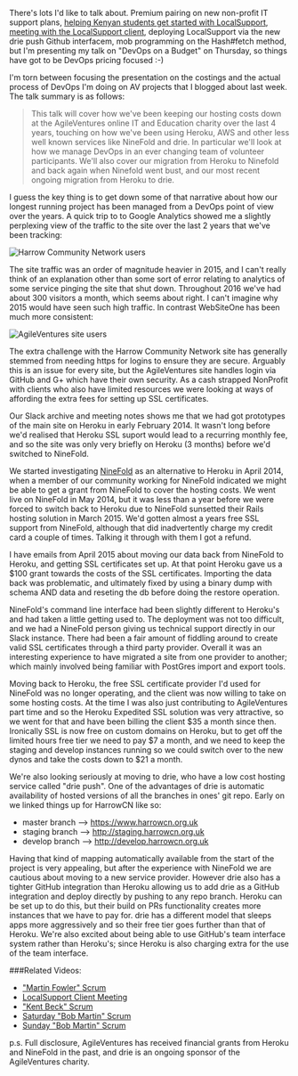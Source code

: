 There's lots I'd like to talk about.  Premium pairing on new non-profit IT support plans, [helping Kenyan students get started with LocalSupport](https://www.youtube.com/watch?v=P66oJafqqng), [meeting with the LocalSupport client](https://www.youtube.com/watch?v=zrz6ct9wIUs), deploying LocalSupport via the new drie push Github interfacem, mob programming on the Hash#fetch method, but I'm presenting my talk on "DevOps on a Budget" on Thursday, so things have got to be DevOps pricing focused :-)

I'm torn between focusing the presentation on the costings and the actual process of DevOps I'm doing on AV projects that I blogged about last week.  The talk summary is as follows:

> This talk will cover how we've been keeping our hosting costs down at the AgileVentures online IT and Education charity over the last 4 years, touching on how we've been using Heroku, AWS and other less well known services like NineFold and drie. In particular we'll look at how we manage DevOps in an ever changing team of volunteer participants. We'll also cover our migration from Heroku to Ninefold and back again when Ninefold went bust, and our most recent ongoing migration from Heroku to drie.

I guess the key thing is to get down some of that narrative about how our longest running project has been managed from a DevOps point of view over the years.  A quick trip to to Google Analytics showed me a slightly perplexing view of the traffic to the site over the last 2 years that we've been tracking:

![Harrow Community Network users](https://www.dropbox.com/s/zrhi3tit04i44s0/Screenshot%202017-01-16%2009.42.25.png?dl=1)

The site traffic was an order of magnitude heavier in 2015, and I can't really think of an explanation other than some sort of error relating to analytics of some service pinging the site that shut down.  Throughout 2016 we've had about 300 visitors a month, which seems about right.  I can't imagine why 2015 would have seen such high traffic.  In contrast WebSiteOne has been much more consistent:

![AgileVentures site users](https://www.dropbox.com/s/p5inkiun3j1993r/Screenshot%202017-01-16%2009.45.43.png?dl=1)

The extra challenge with the Harrow Community Network site has generally stemmed from needing https for logins to ensure they are secure.  Arguably this is an issue for every site, but the AgileVentures site handles login via GitHub and G+ which have their own security.  As a cash strapped NonProfit with clients who also have limited resources we were looking at ways of affording the extra fees for setting up SSL certificates.

Our Slack archive and meeting notes shows me that we had got prototypes of the main site on Heroku in early February 2014.  It wasn't long before we'd realised that Heroku SSL suport would lead to a recurring monthly fee, and so the site was only very briefly on Heroku (3 months) before we'd switched to NineFold. 

We started investigating [NineFold](http://ninefold.com/) as an alternative to Heroku in April 2014, when a member of our community working for NineFold indicated we might be able to get a grant from NineFold to cover the hosting costs.  We went live on NineFold in May 2014, but it was less than a year before we were forced to switch back to Heroku due to NineFold sunsetted their Rails hosting solution in March 2015.  We'd gotten almost a years free SSL support from NineFold, although that did inadvertently charge my credit card a couple of times.  Talking it through with them I got a refund.

I have emails from April 2015 about moving our data back from NineFold to Heroku, and getting SSL certificates set up.  At that point Heroku gave us a $100 grant towards the costs of the SSL certificates.  Importing the data back was problematic, and ultimately fixed by using a binary dump with schema AND data and reseting the db before doing the restore operation.

NineFold's command line interface had been slightly different to Heroku's and had taken a little getting used to.  The deployment was not too difficult, and we had a NineFold person giving us technical support directly in our Slack instance. There had been a fair amount of fiddling around to create valid SSL certificates through a third party provider. Overall it was an interesting experience to have migrated a site from one provider to another; which mainly involved being familiar with PostGres import and export tools.

Moving back to Heroku, the free SSL certificate provider I'd used for NineFold was no longer operating, and the client was now willing to take on some hosting costs.  At the time I was also just contributing to AgileVentures part time and so the Heroku Expedited SSL solution was very attractive, so we went for that and have been billing the client $35 a month since then.  Ironically SSL is now free on custom domains on Heroku, but to get off the limited hours free tier we need to pay $7 a month, and we need to keep the staging and develop instances running so we could switch over to the new dynos and take the costs down to $21 a month.

We're also looking seriously at moving to drie, who have a low cost hosting service called "drie push".  One of the advantages of drie is automatic availability of hosted versions of all the branches in ones' git repo.  Early on we linked things up for HarrowCN like so:

* master branch --> https://www.harrowcn.org.uk
* staging branch --> http://staging.harrowcn.org.uk
* develop branch --> http://develop.harrowcn.org.uk

Having that kind of mapping automatically available from the start of the project is very appealing, but after the experience with NineFold we are cautious about moving to a new service provider.  However drie also has a tighter GitHub integration than Heroku allowing us to add drie as a GitHub integration and deploy directly by pushing to any repo branch.  Heroku can be set up to do this, but their build on PRs functionality creates more instances that we have to pay for.  drie has a different model that sleeps apps more aggressively and so their free tier goes further than that of Heroku.  We're also excited about being able to use GitHub's team interface system rather than Heroku's; since Heroku is also charging extra for the use of the team interface.

###Related Videos:

* ["Martin Fowler" Scrum](https://www.youtube.com/watch?v=NiXjhjaTTCk)
* [LocalSupport Client Meeting](https://www.youtube.com/watch?v=zrz6ct9wIUs)
* ["Kent Beck" Scrum](https://www.youtube.com/watch?v=ToV8wt9sr8w)
* [Saturday "Bob Martin" Scrum](https://www.youtube.com/watch?v=VOnol6QAaeg)
* [Sunday "Bob Martin" Scrum](https://www.youtube.com/watch?v=P66oJafqqng)


p.s. Full disclosure, AgileVentures has received financial grants from Heroku and NineFold in the past, and drie is an ongoing sponsor of the AgileVentures charity. 
